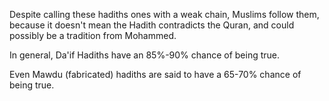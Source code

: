 Despite calling these hadiths ones with a weak chain, Muslims follow them, because it doesn't mean the Hadith contradicts the Quran, and could possibly be a tradition from Mohammed.

In general, Da'if Hadiths have an 85%-90% chance of being true.

Even Mawdu (fabricated) hadiths are said to have a 65-70% chance of being true.